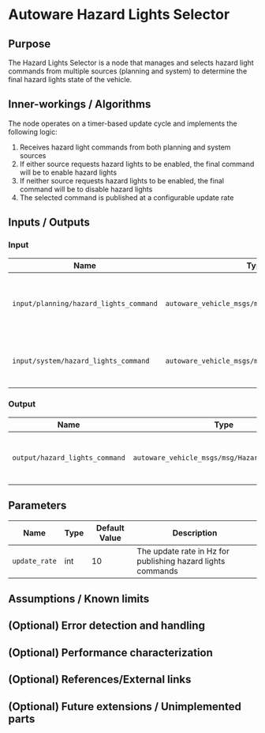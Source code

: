 # Autoware Hazard Lights Selector

## Purpose
The Hazard Lights Selector is a node that manages and selects hazard light commands from multiple sources (planning and system) to determine the final hazard lights state of the vehicle.

## Inner-workings / Algorithms
The node operates on a timer-based update cycle and implements the following logic:
1. Receives hazard light commands from both planning and system sources
2. If either source requests hazard lights to be enabled, the final command will be to enable hazard lights
3. If neither source requests hazard lights to be enabled, the final command will be to disable hazard lights
4. The selected command is published at a configurable update rate

## Inputs / Outputs

### Input

| Name | Type | Description |
|------|------|-------------|
| `input/planning/hazard_lights_command` | `autoware_vehicle_msgs/msg/HazardLightsCommand` | Hazard lights command from the planning system |
| `input/system/hazard_lights_command` | `autoware_vehicle_msgs/msg/HazardLightsCommand` | Hazard lights command from the system |

### Output

| Name | Type | Description |
|------|------|-------------|
| `output/hazard_lights_command` | `autoware_vehicle_msgs/msg/HazardLightsCommand` | The selected hazard lights command |

## Parameters

| Name | Type | Default Value | Description |
|------|------|---------------|-------------|
| `update_rate` | int | 10 | The update rate in Hz for publishing hazard lights commands |

## Assumptions / Known limits

## (Optional) Error detection and handling

## (Optional) Performance characterization

## (Optional) References/External links

## (Optional) Future extensions / Unimplemented parts
